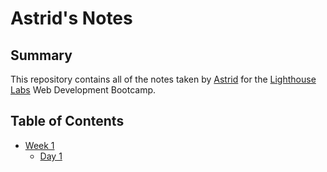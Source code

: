# Astrid's Notes

## Summary

This repository contains all of the notes taken by [Astrid](https://github.com/astridcha1x) for the [Lighthouse Labs](https://www.lighthouselabs.ca/) Web Development Bootcamp.

## Table of Contents
* [Week 1](/Week_1)
  * [Day 1](/Week_1/Day_1)